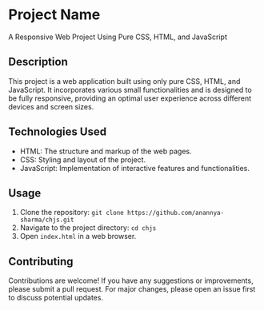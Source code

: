 # Project Name

A Responsive Web Project Using Pure CSS, HTML, and JavaScript

## Description

This project is a web application built using only pure CSS, HTML, and JavaScript. It incorporates various small functionalities and is designed to be fully responsive, providing an optimal user experience across different devices and screen sizes.

## Technologies Used

- HTML: The structure and markup of the web pages.
- CSS: Styling and layout of the project.
- JavaScript: Implementation of interactive features and functionalities.

## Usage

1. Clone the repository: `git clone https://github.com/anannya-sharma/chjs.git`
2. Navigate to the project directory: `cd chjs`
3. Open `index.html` in a web browser.

## Contributing

Contributions are welcome! If you have any suggestions or improvements, please submit a pull request. For major changes, please open an issue first to discuss potential updates.


